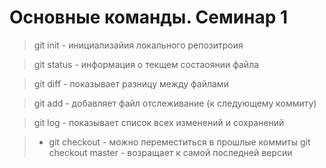 # Основные команды. Семинар 1

> git init - инициализайия локального репозитроия

> git status - информация о текщем состаоянии файла

> git diff - показывает разницу между файлами

> git add - добавляет файл отслеживание (к следующему коммиту)

> git log - показывает список всех изменений и сохранений

> * git checkout - можно переместиться в прошлые коммиты
git checkout master - возращает к самой последней версии

